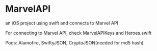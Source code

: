 # MarvelAPI
an iOS project using swift and connects to Marvel API

For connecting to Marvel API, check MarvelAPIKeys and Heroes.swift

Pods: Alamofire, SwiftyJSON, CryptoJSON(needed for md5 hash)
